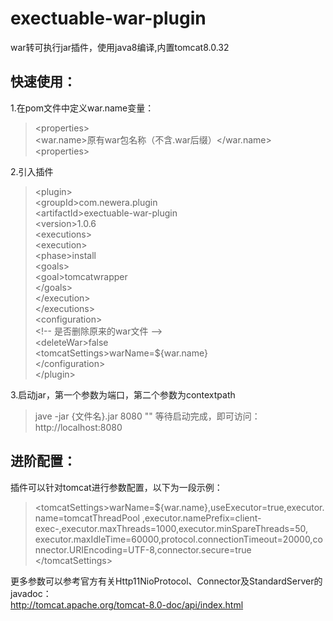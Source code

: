 # exectuable-war-plugin
war转可执行jar插件，使用java8编译,内置tomcat8.0.32

## 快速使用：
1.在pom文件中定义war.name变量：
>\<properties><br>
\<war.name>原有war包名称（不含.war后缀）</war.name><br>
\<properties><br>
 
2.引入插件
>\<plugin><br>
				\<groupId>com.newera.plugin</groupId><br>
  			\<artifactId>exectuable-war-plugin</artifactId><br>
        \<version>1.0.6</version><br>
				\<executions><br>
					\<execution><br>
						\<phase>install</phase><br>
						\<goals><br>
							\<goal>tomcatwrapper</goal><br>
						\</goals><br>
					\</execution><br>
				\</executions><br>
				\<configuration><br>
          \<!-- 是否删除原来的war文件 --><br>
					\<deleteWar>false</deleteWar><br>
					\<tomcatSettings>warName=${war.name}</tomcatSettings><br>
				\</configuration><br>
\</plugin><br>

3.启动jar，第一个参数为端口，第二个参数为contextpath
>jave -jar {文件名}.jar 8080 ""
等待启动完成，即可访问：http://localhost:8080

## 进阶配置：
插件可以针对tomcat进行参数配置，以下为一段示例：
>\<tomcatSettings>warName=${war.name},useExecutor=true,executor.name=tomcatThreadPool
,executor.namePrefix=client-exec-,executor.maxThreads=1000,executor.minSpareThreads=50,
executor.maxIdleTime=60000,protocol.connectionTimeout=20000,connector.URIEncoding=UTF-8,connector.secure=true
\</tomcatSettings><br>

更多参数可以参考官方有关Http11NioProtocol、Connector及StandardServer的javadoc：<br>
http://tomcat.apache.org/tomcat-8.0-doc/api/index.html
